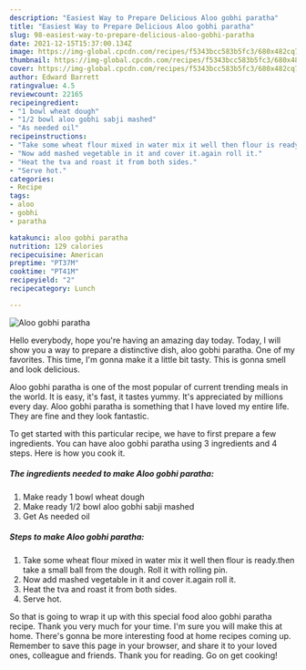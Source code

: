 ```yaml
---
description: "Easiest Way to Prepare Delicious Aloo gobhi paratha"
title: "Easiest Way to Prepare Delicious Aloo gobhi paratha"
slug: 98-easiest-way-to-prepare-delicious-aloo-gobhi-paratha
date: 2021-12-15T15:37:00.134Z
image: https://img-global.cpcdn.com/recipes/f5343bcc583b5fc3/680x482cq70/aloo-gobhi-paratha-recipe-main-photo.jpg
thumbnail: https://img-global.cpcdn.com/recipes/f5343bcc583b5fc3/680x482cq70/aloo-gobhi-paratha-recipe-main-photo.jpg
cover: https://img-global.cpcdn.com/recipes/f5343bcc583b5fc3/680x482cq70/aloo-gobhi-paratha-recipe-main-photo.jpg
author: Edward Barrett
ratingvalue: 4.5
reviewcount: 22165
recipeingredient:
- "1 bowl wheat dough"
- "1/2 bowl aloo gobhi sabji mashed"
- "As needed oil"
recipeinstructions:
- "Take some wheat flour mixed in water mix it well then flour is ready.then take a small ball from the dough. Roll it with rolling pin."
- "Now add mashed vegetable in it and cover it.again roll it."
- "Heat the tva and roast it from both sides."
- "Serve hot."
categories:
- Recipe
tags:
- aloo
- gobhi
- paratha

katakunci: aloo gobhi paratha 
nutrition: 129 calories
recipecuisine: American
preptime: "PT37M"
cooktime: "PT41M"
recipeyield: "2"
recipecategory: Lunch

---
```



![Aloo gobhi paratha](https://img-global.cpcdn.com/recipes/f5343bcc583b5fc3/680x482cq70/aloo-gobhi-paratha-recipe-main-photo.jpg)

Hello everybody, hope you're having an amazing day today. Today, I will show you a way to prepare a distinctive dish, aloo gobhi paratha. One of my favorites. This time, I'm gonna make it a little bit tasty. This is gonna smell and look delicious.



Aloo gobhi paratha is one of the most popular of current trending meals in the world. It is easy, it's fast, it tastes yummy. It's appreciated by millions every day. Aloo gobhi paratha is something that I have loved my entire life. They are fine and they look fantastic.


To get started with this particular recipe, we have to first prepare a few ingredients. You can have aloo gobhi paratha using 3 ingredients and 4 steps. Here is how you cook it.

<!--inarticleads1-->

##### The ingredients needed to make Aloo gobhi paratha:

1. Make ready 1 bowl wheat dough
1. Make ready 1/2 bowl aloo gobhi sabji mashed
1. Get As needed oil




<!--inarticleads2-->

##### Steps to make Aloo gobhi paratha:

1. Take some wheat flour mixed in water mix it well then flour is ready.then take a small ball from the dough. Roll it with rolling pin.
1. Now add mashed vegetable in it and cover it.again roll it.
1. Heat the tva and roast it from both sides.
1. Serve hot.




So that is going to wrap it up with this special food aloo gobhi paratha recipe. Thank you very much for your time. I'm sure you will make this at home. There's gonna be more interesting food at home recipes coming up. Remember to save this page in your browser, and share it to your loved ones, colleague and friends. Thank you for reading. Go on get cooking!
